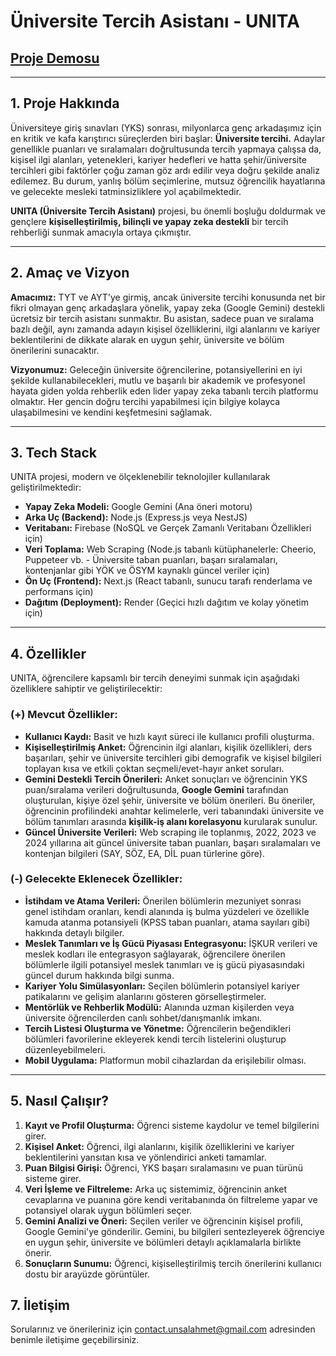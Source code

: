 # **Üniversite Tercih Asistanı - UNITA**

## [Proje Demosu](https://btk-unita-frontend.vercel.app/)
-----

## **1. Proje Hakkında**

Üniversiteye giriş sınavları (YKS) sonrası, milyonlarca genç arkadaşımız için en kritik ve kafa karıştırıcı süreçlerden biri başlar: **Üniversite tercihi.** Adaylar genellikle puanları ve sıralamaları doğrultusunda tercih yapmaya çalışsa da, kişisel ilgi alanları, yetenekleri, kariyer hedefleri ve hatta şehir/üniversite tercihleri gibi faktörler çoğu zaman göz ardı edilir veya doğru şekilde analiz edilemez. Bu durum, yanlış bölüm seçimlerine, mutsuz öğrencilik hayatlarına ve gelecekte mesleki tatminsizliklere yol açabilmektedir.

**UNITA (Üniversite Tercih Asistanı)** projesi, bu önemli boşluğu doldurmak ve gençlere **kişiselleştirilmiş, bilinçli ve yapay zeka destekli** bir tercih rehberliği sunmak amacıyla ortaya çıkmıştır.

-----

## **2. Amaç ve Vizyon**

**Amacımız:** TYT ve AYT'ye girmiş, ancak üniversite tercihi konusunda net bir fikri olmayan genç arkadaşlara yönelik, yapay zeka (Google Gemini) destekli ücretsiz bir tercih asistanı sunmaktır. Bu asistan, sadece puan ve sıralama bazlı değil, aynı zamanda adayın kişisel özelliklerini, ilgi alanlarını ve kariyer beklentilerini de dikkate alarak en uygun şehir, üniversite ve bölüm önerilerini sunacaktır.

**Vizyonumuz:** Geleceğin üniversite öğrencilerine, potansiyellerini en iyi şekilde kullanabilecekleri, mutlu ve başarılı bir akademik ve profesyonel hayata giden yolda rehberlik eden lider yapay zeka tabanlı tercih platformu olmaktır. Her gencin doğru tercihi yapabilmesi için bilgiye kolayca ulaşabilmesini ve kendini keşfetmesini sağlamak.

-----

## **3. Tech Stack**

UNITA projesi, modern ve ölçeklenebilir teknolojiler kullanılarak geliştirilmektedir:

  * **Yapay Zeka Modeli:** Google Gemini (Ana öneri motoru)
  * **Arka Uç (Backend):** Node.js (Express.js veya NestJS)
  * **Veritabanı:** Firebase (NoSQL ve Gerçek Zamanlı Veritabanı Özellikleri için)
  * **Veri Toplama:** Web Scraping (Node.js tabanlı kütüphanelerle: Cheerio, Puppeteer vb. - Üniversite taban puanları, başarı sıralamaları, kontenjanlar gibi YÖK ve ÖSYM kaynaklı güncel veriler için)
  * **Ön Uç (Frontend):** Next.js (React tabanlı, sunucu tarafı renderlama ve performans için)
  * **Dağıtım (Deployment):** Render (Geçici hızlı dağıtım ve kolay yönetim için)

-----

## **4. Özellikler**

UNITA, öğrencilere kapsamlı bir tercih deneyimi sunmak için aşağıdaki özelliklere sahiptir ve geliştirilecektir:

### **(+) Mevcut Özellikler:**

  * **Kullanıcı Kaydı:** Basit ve hızlı kayıt süreci ile kullanıcı profili oluşturma.
  * **Kişiselleştirilmiş Anket:** Öğrencinin ilgi alanları, kişilik özellikleri, ders başarıları, şehir ve üniversite tercihleri gibi demografik ve kişisel bilgileri toplayan kısa ve etkili çoktan seçmeli/evet-hayır anket soruları.
  * **Gemini Destekli Tercih Önerileri:** Anket sonuçları ve öğrencinin YKS puan/sıralama verileri doğrultusunda, **Google Gemini** tarafından oluşturulan, kişiye özel şehir, üniversite ve bölüm önerileri. Bu öneriler, öğrencinin profilindeki anahtar kelimelerle, veri tabanındaki üniversite ve bölüm tanımları arasında **kişilik-iş alanı korelasyonu** kurularak sunulur.
  * **Güncel Üniversite Verileri:** Web scraping ile toplanmış, 2022, 2023 ve 2024 yıllarına ait güncel üniversite taban puanları, başarı sıralamaları ve kontenjan bilgileri (SAY, SÖZ, EA, DİL puan türlerine göre).

### **(-) Gelecekte Eklenecek Özellikler:**

  * **İstihdam ve Atama Verileri:** Önerilen bölümlerin mezuniyet sonrası genel istihdam oranları, kendi alanında iş bulma yüzdeleri ve özellikle kamuda atanma potansiyeli (KPSS taban puanları, atama sayıları gibi) hakkında detaylı bilgiler.
  * **Meslek Tanımları ve İş Gücü Piyasası Entegrasyonu:** İŞKUR verileri ve meslek kodları ile entegrasyon sağlayarak, öğrencilere önerilen bölümlerle ilgili potansiyel meslek tanımları ve iş gücü piyasasındaki güncel durum hakkında bilgi sunma.
  * **Kariyer Yolu Simülasyonları:** Seçilen bölümlerin potansiyel kariyer patikalarını ve gelişim alanlarını gösteren görselleştirmeler.
  * **Mentörlük ve Rehberlik Modülü:** Alanında uzman kişilerden veya üniversite öğrencilerden canlı sohbet/danışmanlık imkanı.
  * **Tercih Listesi Oluşturma ve Yönetme:** Öğrencilerin beğendikleri bölümleri favorilerine ekleyerek kendi tercih listelerini oluşturup düzenleyebilmeleri.
  * **Mobil Uygulama:** Platformun mobil cihazlardan da erişilebilir olması.

-----

## **5. Nasıl Çalışır?**

1.  **Kayıt ve Profil Oluşturma:** Öğrenci sisteme kaydolur ve temel bilgilerini girer.
2.  **Kişisel Anket:** Öğrenci, ilgi alanlarını, kişilik özelliklerini ve kariyer beklentilerini yansıtan kısa ve yönlendirici anketi tamamlar.
3.  **Puan Bilgisi Girişi:** Öğrenci, YKS başarı sıralamasını ve puan türünü sisteme girer.
4.  **Veri İşleme ve Filtreleme:** Arka uç sistemimiz, öğrencinin anket cevaplarına ve puanına göre kendi veritabanında ön filtreleme yapar ve potansiyel olarak uygun bölümleri seçer.
5.  **Gemini Analizi ve Öneri:** Seçilen veriler ve öğrencinin kişisel profili, Google Gemini'ye gönderilir. Gemini, bu bilgileri sentezleyerek öğrenciye en uygun şehir, üniversite ve bölümleri detaylı açıklamalarla birlikte önerir.
6.  **Sonuçların Sunumu:** Öğrenci, kişiselleştirilmiş tercih önerilerini kullanıcı dostu bir arayüzde görüntüler.

## **7. İletişim**

Sorularınız ve önerileriniz için contact.unsalahmet@gmail.com adresinden benimle iletişime geçebilirsiniz.
